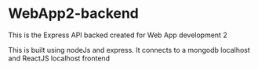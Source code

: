 # WebApp2-backend

This is the Express API backed created for Web App development 2

This is built using nodeJs and express. It connects to a mongodb localhost and ReactJS localhost frontend
